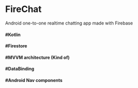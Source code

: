 # FireChat
Android one-to-one realtime chatting app made with Firebase

#### #Kotlin
#### #Firestore
#### #MVVM architecture (Kind of)
#### #DataBinding
#### #Android Nav components